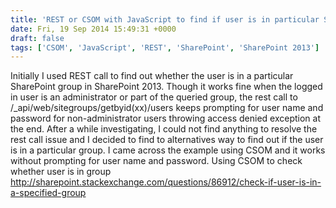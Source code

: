```yaml
---
title: 'REST or CSOM with JavaScript to find if user is in particular SharePoint group'
date: Fri, 19 Sep 2014 15:49:31 +0000
draft: false
tags: ['CSOM', 'JavaScript', 'REST', 'SharePoint', 'SharePoint 2013']
---
```


Initially I used REST call to find out whether the user is in a particular SharePoint group in SharePoint 2013. Though it works fine when the logged in user is an administrator or part of the queried group, the rest call to /\_api/web/sitegroups/getbyid(xx)/users keeps prompting for user name and password for non-administrator users throwing access denied exception at the end. After a while investigating, I could not find anything to resolve the rest call issue and I decided to find to alternatives way to find out if the user is in a particular group. I came across the example using CSOM and it works without prompting for user name and password. Using CSOM to check whether user is in group http://sharepoint.stackexchange.com/questions/86912/check-if-user-is-in-a-specified-group